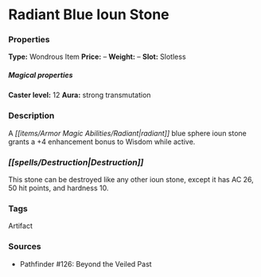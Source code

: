 ﻿---
Title: "Radiant Blue Ioun Stone"
Type: "Wondrous Item"
Price: "–"
Weight: "–"
Slot: "Slotless"
Caster level: "12"
Aura: "strong transmutation"
Description: |
  "A _radiant blue sphere ioun stone_ grants a +4 enhancement bonus to Wisdom while active."
Destruction: |
  "This stone can be destroyed like any other _ioun stone_, except it has AC 26, 50 hit points, and hardness 10."
Sources: "['Pathfinder #126: Beyond the Veiled Past']"
---

# Radiant Blue Ioun Stone

### Properties

**Type:** Wondrous Item **Price:** – **Weight:** – **Slot:** Slotless

##### Magical properties

**Caster level:** 12 **Aura:** strong transmutation

### Description

A _[[items/Armor Magic Abilities/Radiant|radiant]]_ blue sphere ioun stone grants a +4 enhancement bonus to Wisdom while active.

### _[[spells/Destruction|Destruction]]_

This stone can be destroyed like any other ioun stone, except it has AC 26, 50 hit points, and hardness 10.

### Tags

Artifact

### Sources

* Pathfinder #126: Beyond the Veiled Past